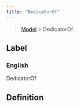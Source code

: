 ```yaml
---
title: "DedicatorOf"
---
```


> [Model](../../) > DedicatorOf

## Label

### English
DedicatorOf


## Definition



    
